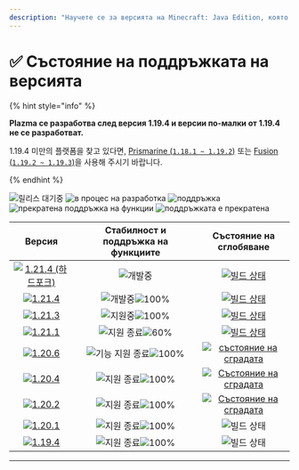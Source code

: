 ```yaml
---
description: "Научете се за версията на Minecraft: Java Edition, която се поддържа от Plazma."
---
```


# ✅ Състояние на поддръжката на версията

{% hint style="info" %}

**Plazma се разработва след версия 1.19.4 и версии по-малки от 1.19.4 не се разработват.**

1.19.4 미만의 플랫폼을 찾고 있다면, [Prismarine (`1.18.1 ~ 1.19.2`)](https://github.com/PrismarineTeam/Prismarine) 또는 [Fusion (`1.19.2 ~ 1.19.3`)](https://github.com/RuinedTechnologyUnify/Fusion)을 사용해 주시기 바랍니다.

{% endhint %}

[wtr]: https://badge.plazmamc.org/0/릴리스%20대기중
[idv]: <https://badge.plazmamc.org/1/в процес на разработка>
[atv]: https://badge.plazmamc.org/2/поддръжка
[fse]: <https://badge.plazmamc.org/6/прекратена поддръжка на функции>
[eol]: <https://badge.plazmamc.org/4/поддръжката е прекратена>
[ukn]: <https://badge.plazmamc.org/0/Няма информация>
[vgd]: https://badge.plazmamc.org/2/매우%20좋음
[mid]: https://badge.plazmamc.org/6/нормално
[100]: https://badge.plazmamc.org/percent/100

![릴리스 대기중][wtr] ![в процес на разработка][idv] ![поддръжка][atv] ![прекратена поддръжка на функции][fse] ![поддръжката е прекратена][eol]

|                                                                  Версия                                                                 |             Стабилност и поддръжка на функциите            |                                                                                                                       Състояние на сглобяване                                                                                                                      |
| :-------------------------------------------------------------------------------------------------------------------------------------: | :--------------------------------------------------------: | :----------------------------------------------------------------------------------------------------------------------------------------------------------------------------------------------------------------------------------------------------------------: |
| [![1.21.4 (하드포크)](https://badge.plazmamc.org/0/1.21.4%20\(하드포크\))](https://github.com/PlazmaMC/PlazmaBukkit/tree/feat/1.21.4/hard-fork) |                         ![개발중][idv]                        | [![빌드 상태](https://img.shields.io/jenkins/build?jobUrl=https%3A%2F%2Fci.codemc.io%2Fjob%2FPlazmaMC%2Fjob%2FFeature%20Previews%2Fjob%2Ffeat%25252F1.21.4%25252Fhard-fork%2F\&style=for-the-badge)](https://ci.codemc.io/job/PlazmaMC/job/Plazma/job/dev%252F1.21.4/) |
|                            [![1.21.4](https://badge.plazmamc.org/0/1.21.4)](https://git.plazmamc.org/1.21.4)                            |                   ![개발중][idv]![100%][100]                  |                [![빌드 상태](https://img.shields.io/jenkins/build?jobUrl=https%3A%2F%2Fci.codemc.io%2Fjob%2FPlazmaMC%2Fjob%2FPlazma%2Fjob%2Fdev%25252F1.21.4%2F\&style=for-the-badge)](https://ci.codemc.io/job/PlazmaMC/job/Plazma/job/dev%252F1.21.4/)               |
|                            [![1.21.3](https://badge.plazmamc.org/1/1.21.3)](https://git.plazmamc.org/1.21.3)                            |                   ![지원중][atv]![100%][100]                  |                                                                                   [![빌드 상태](https://build.plazmamc.org/1.21.3)](https://build.plazmamc.org/1.21.3?redirect=true)                                                                                   |
|                            [![1.21.1](https://badge.plazmamc.org/6/1.21.1)](https://git.plazmamc.org/1.21.1)                            | ![지원 종료][eol]![60%](https://badge.plazmamc.org/percent/60) |                                                                                   [![빌드 상태](https://build.plazmamc.org/1.21.1)](https://build.plazmamc.org/1.21.1?redirect=true)                                                                                   |
|                            [![1.20.6](https://badge.plazmamc.org/2/1.20.6)](https://git.plazmamc.org/1.20.6)                            |                ![기능 지원 종료][fse]![100%][100]                |                                                                           [![състояние на сградата](https://build.plazmamc.org/1.20.6)](https://build.plazmamc.org/1.20.6?redirect=true)                                                                           |
|                            [![1.20.4](https://badge.plazmamc.org/6/1.20.4)](https://git.plazmamc.org/1.20.4)                            |                  ![지원 종료][eol]![100%][100]                 |                                                                           [![Състояние на сградата](https://build.plazmamc.org/1.20.4)](https://build.plazmamc.org/1.20.4?redirect=true)                                                                           |
|                            [![1.20.2](https://badge.plazmamc.org/4/1.20.2)](https://git.plazmamc.org/1.20.2)                            |                  ![지원 종료][eol]![100%][100]                 |                                                                           [![Състояние на сградата](https://build.plazmamc.org/1.20.2)](https://build.plazmamc.org/1.20.2?redirect=true)                                                                           |
|                            [![1.20.1](https://badge.plazmamc.org/4/1.20.1)](https://git.plazmamc.org/1.20.1)                            |                  ![지원 종료][eol]![100%][100]                 |                                                                                                                            ![빌드 상태][ukn]                                                                                                                           |
|                            [![1.19.4](https://badge.plazmamc.org/4/1.19.4)](https://git.plazmamc.org/1.19.4)                            |                  ![지원 종료][eol]![100%][100]                 |                                                                                                                            ![빌드 상태][ukn]                                                                                                                           |

***
